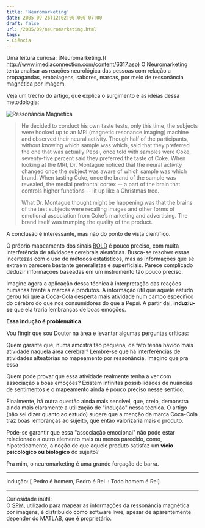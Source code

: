 ```yaml
---
title: 'Neuromarketing'
date: 2005-09-26T12:02:00.000-07:00
draft: false
url: /2005/09/neuromarketing.html
tags: 
- Ciência
---
```


Uma leitura curiosa: [Neuromarketing.](<br />http://www.imediaconnection.com/content/6317.asp) O Neuromarketing tenta analisar as reações neurológica das pessoas com relação a propagandas, embalagens, sabores, marcas, por meio de ressonância magnética por imagem.  
  
Veja um trecho do artigo, que explica o surgimento e as idéias dessa metodologia:  
  
![Ressonância Magnética](/tech/wp-content/250pxBrain_chrischan.jpg)

> He decided to conduct his own taste tests, only this time, the subjects were hooked up to an MRI (magnetic resonance imaging) machine and observed their neural activity. Though half of the participants, without knowing which sample was which, said that they preferred the one that was actually Pepsi, once told with samples were Coke, seventy-five percent said they preferred the taste of Coke. When looking at the MRI, Dr. Montague noticed that the neural activity changed once the subject was aware of which sample was which brand. When tasting Coke, once the brand of the sample was revealed, the medial prefrontal cortex -- a part of the brain that controls higher functions -- lit up like a Christmas tree.  
>   
> What Dr. Montague thought might be happening was that the brains of the test subjects were recalling images and other forms of emotional association from Coke’s marketing and advertising. The brand itself was trumping the quality of the product.

  
  
A conclusão é interessante, mas não do ponto de vista científico.  
  
O próprio mapeamento dos sinais [BOLD](http://en.wikipedia.org/wiki/Functional_Magnetic_Resonance_Imaging) é pouco preciso, com muita interferência de atividades cerebrais aleatórias. Busca-se resolver essas incertezas com o uso de métodos estatísticos, mas as informações que se extraem parecem bastante generalistas e superficiais. Parece complicado deduzir informações baseadas em um instrumento tão pouco preciso.  
  
Imagine agora a aplicação dessa técnica à interpretação das reações humanas frente a marcas e produtos. A informação útil que aquele estudo gerou foi que a Coca-Cola desperta mais atividade num campo específico do cérebro do que nos consumidores do que a Pepsi. A partir dai, **induziu-se** que ela traria lembranças de boas emoções.  
  
**Essa indução é problemática.**  
  
Vou fingir que sou Doutor na área e levantar algumas perguntas críticas:  
  
Quem garante que, numa amostra tão pequena, de fato tenha havido mais atividade naquela área cerebral? Lembre-se que há interferências de atividades alteatórias no mapeamento por ressonância. Imagino que pra essa  
  
Quem pode provar que essa atividade realmente tenha a ver com associação a boas emoções? Existem infinitas possibilidades de nuâncias de sentimentos e o mapeamento ainda é pouco preciso nesse sentido.  
  
Finalmente, há outra questão ainda mais sensível, que, creio, demonstra ainda mais claramente a utilização de "indução" nessa técnica. O artigo (não sei dizer quanto ao estudo) sugere que a menção da marca Coca-Cola traz boas lembranças ao sujeito, que então valorizaria mais o produto.  
  
Pode-se garantir que essa "associação emocional" não pode estar relacionado a outro elemento mais ou menos parecido, como, hipoteticamente, a noção de que aquele produto satisfaz um **vício psicológico ou biológico** do sujeito?  
  
Pra mim, o neuromarketing é uma grande forçação de barra.  
  

* * *

  
  
Indução: \[ Pedro é homem, Pedro é Rei .: Todo homem é Rei\]  
  
  

* * *

  
Curiosidade inútil:  
O [SPM](http://www.fil.ion.ucl.ac.uk/spm/), utilizado para mapear as informações da ressonância magnética por imagens, é distribuído como software livre, apesar de aparentemente depender do MATLAB, que é proprietário.
